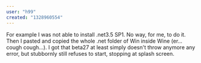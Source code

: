```yaml
---
user: "h99"
created: "1328960554"
---
```


For example I was not able to install .net3.5 SP1. No way, for me, to do it. Then I pasted and copied the whole .net folder of Win inside Wine (er... cough cough...). I got that beta27 at least simply doesn't throw anymore any error, but stubbornly still refuses to start, stopping at splash screen.
